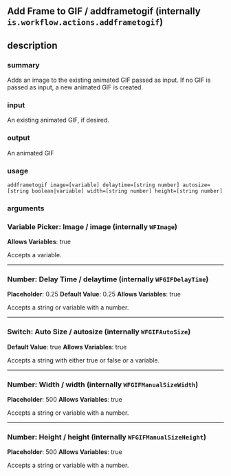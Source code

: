 
## Add Frame to GIF / addframetogif (internally `is.workflow.actions.addframetogif`)



## description
### summary
Adds an image to the existing animated GIF passed as input. If no GIF is passed as input, a new animated GIF is created.

### input
An existing animated GIF, if desired.

### output
An animated GIF

### usage
`addframetogif image=[variable] delaytime=[string number] autosize=[string boolean|variable] width=[string number] height=[string number]`

### arguments
### Variable Picker: Image / image (internally `WFImage`)
**Allows Variables**: true


Accepts a variable.

---

### Number: Delay Time / delaytime (internally `WFGIFDelayTime`)
**Placeholder**: 0.25
**Default Value**: 0.25
**Allows Variables**: true


Accepts a string 
or variable
with a number.

---

### Switch: Auto Size / autosize (internally `WFGIFAutoSize`)
**Default Value**: true
**Allows Variables**: true


Accepts a string with either true or false
or a variable.

---

### Number: Width / width (internally `WFGIFManualSizeWidth`)
**Placeholder**: 500
**Allows Variables**: true


Accepts a string 
or variable
with a number.

---

### Number: Height / height (internally `WFGIFManualSizeHeight`)
**Placeholder**: 500
**Allows Variables**: true


Accepts a string 
or variable
with a number.
